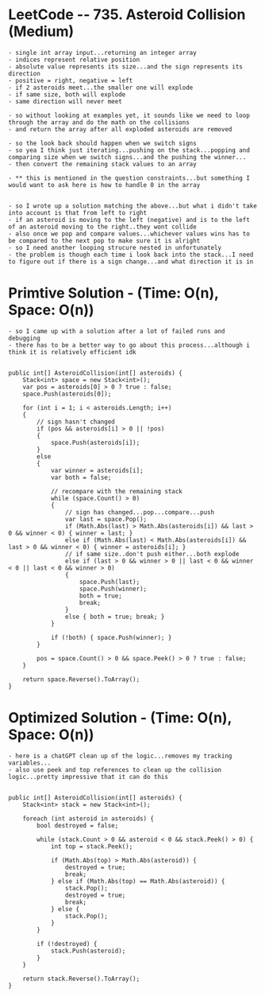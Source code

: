# LeetCode -- 735. Asteroid Collision (Medium)

    - single int array input...returning an integer array
    - indices represent relative position
    - absolute value represents its size...and the sign represents its direction
    - positive = right, negative = left
    - if 2 asteroids meet...the smaller one will explode
    - if same size, both will explode
    - same direction will never meet
    
    - so without looking at examples yet, it sounds like we need to loop through the array and do the math on the collisions
    - and return the array after all exploded asteroids are removed
    
    - so the look back should happen when we switch signs 
    - so yea I think just iterating...pushing on the stack...popping and comparing size when we switch signs...and the pushing the winner...
    - then convert the remaining stack values to an array

    - ** this is mentioned in the question constraints...but something I would want to ask here is how to handle 0 in the array


    - so I wrote up a solution matching the above...but what i didn't take into account is that from left to right
    - if an asteroid is moving to the left (negative) and is to the left of an asteroid moving to the right..they wont collide
    - also once we pop and compare values...whichever values wins has to be compared to the next pop to make sure it is alright
    - so I need another looping strucure nested in unfortunately
    - the problem is though each time i look back into the stack...I need to figure out if there is a sign change...and what direction it is in




# Primtive Solution - (Time: O(n), Space: O(n))

    - so I came up with a solution after a lot of failed runs and debugging
    - there has to be a better way to go about this process...although i think it is relatively efficient idk


    public int[] AsteroidCollision(int[] asteroids) {
        Stack<int> space = new Stack<int>();
        var pos = asteroids[0] > 0 ? true : false;
        space.Push(asteroids[0]);

        for (int i = 1; i < asteroids.Length; i++)
        {
            // sign hasn't changed
            if (pos && asteroids[i] > 0 || !pos)
            {
                space.Push(asteroids[i]);
            }
            else
            {
                var winner = asteroids[i];
                var both = false;

                // recompare with the remaining stack
                while (space.Count() > 0)
                {
                    // sign has changed...pop...compare...push
                    var last = space.Pop();             
                    if (Math.Abs(last) > Math.Abs(asteroids[i]) && last > 0 && winner < 0) { winner = last; }
                    else if (Math.Abs(last) < Math.Abs(asteroids[i]) && last > 0 && winner < 0) { winner = asteroids[i]; }
                    // if same size..don't push either...both explode
                    else if (last > 0 && winner > 0 || last < 0 && winner < 0 || last < 0 && winner > 0)
                    {
                        space.Push(last);
                        space.Push(winner);
                        both = true;
                        break;
                    }
                    else { both = true; break; }
                }

                if (!both) { space.Push(winner); }    
            }

            pos = space.Count() > 0 && space.Peek() > 0 ? true : false;
        }

        return space.Reverse().ToArray();
    }


# Optimized Solution - (Time: O(n), Space: O(n))

    - here is a chatGPT clean up of the logic...removes my tracking variables...
    - also use peek and top references to clean up the collision logic...pretty impressive that it can do this


    public int[] AsteroidCollision(int[] asteroids) {
        Stack<int> stack = new Stack<int>();

        foreach (int asteroid in asteroids) {
            bool destroyed = false;

            while (stack.Count > 0 && asteroid < 0 && stack.Peek() > 0) {
                int top = stack.Peek();

                if (Math.Abs(top) > Math.Abs(asteroid)) {
                    destroyed = true;
                    break;
                } else if (Math.Abs(top) == Math.Abs(asteroid)) {
                    stack.Pop();
                    destroyed = true;
                    break;
                } else {
                    stack.Pop();
                }
            }

            if (!destroyed) {
                stack.Push(asteroid);
            }
        }

        return stack.Reverse().ToArray();
    }
